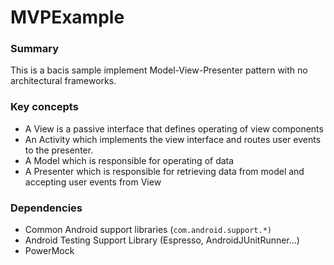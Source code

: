 # MVPExample

### Summary

This is a bacis sample implement Model-View-Presenter pattern with no architectural
frameworks.

### Key concepts

  * A View is a passive interface that defines operating of view components
  * An Activity which implements the view interface and routes user events to the presenter.
  * A Model which is responsible for operating of data
  * A Presenter which is responsible for retrieving data from model and accepting user events from View

### Dependencies

  * Common Android support libraries (<code>com.android.support.\*)</code>
  * Android Testing Support Library (Espresso, AndroidJUnitRunner…)
  * PowerMock
